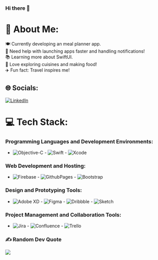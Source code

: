 ### Hi there 👋

# 💫 About Me:
🍽️ Currently developing an meal planner app.<br>📱 Need help with launching apps faster and handling notifications!<br>📚 Learning more about SwiftUI.<br>🍲 Love exploring cuisines and making food!<br>✈️ Fun fact: Travel inspires me!


## 🌐 Socials:
[![LinkedIn](https://img.shields.io/badge/LinkedIn-%230077B5.svg?logo=linkedin&logoColor=white)](https://linkedin.com/in/https://www.linkedin.com/in/frankchen1313/) 
    

# 💻 Tech Stack:
### Programming Languages and Development Environments:
- ![Objective-C](https://img.shields.io/badge/OBJECTIVE--C-%233A95E3.svg?style=for-the-badge&logo=apple&logoColor=white) - ![Swift](https://img.shields.io/badge/swift-F54A2A?style=for-the-badge&logo=swift&logoColor=white) - ![Xcode](https://img.shields.io/badge/Xcode-007ACC?style=for-the-badge&logo=Xcode&logoColor=white)

### Web Development and Hosting:
- ![Firebase](https://img.shields.io/badge/firebase-%23039BE5.svg?style=for-the-badge&logo=firebase) - ![GithubPages](https://img.shields.io/badge/github%20pages-121013?style=for-the-badge&logo=github&logoColor=white) - ![Bootstrap](https://img.shields.io/badge/bootstrap-%238511FA.svg?style=for-the-badge&logo=bootstrap&logoColor=white)

### Design and Prototyping Tools:
- ![Adobe XD](https://img.shields.io/badge/Adobe%20XD-470137?style=for-the-badge&logo=Adobe%20XD&logoColor=#FF61F6) - ![Figma](https://img.shields.io/badge/figma-%23F24E1E.svg?style=for-the-badge&logo=figma&logoColor=white) - ![Dribbble](https://img.shields.io/badge/Dribbble-EA4C89?style=for-the-badge&logo=dribbble&logoColor=white) - ![Sketch](https://img.shields.io/badge/Sketch-FFB387?style=for-the-badge&logo=sketch&logoColor=black)

### Project Management and Collaboration Tools:
- ![Jira](https://img.shields.io/badge/jira-%230A0FFF.svg?style=for-the-badge&logo=jira&logoColor=white) - ![Confluence](https://img.shields.io/badge/confluence-%23172BF4.svg?style=for-the-badge&logo=confluence&logoColor=white) - ![Trello](https://img.shields.io/badge/Trello-%23026AA7.svg?style=for-the-badge&logo=Trello&logoColor=white)

### ✍️ Random Dev Quote
![](https://quotes-github-readme.vercel.app/api?type=horizontal&theme=radical)

